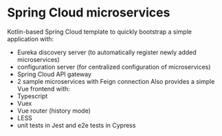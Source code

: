 # Spring Cloud microservices
Kotlin-based Spring Cloud template to quickly bootstrap a simple application with:
- Eureka discovery server (to automatically register newly added microservices)
- configuration server (for centralized configuration of microservices)
- Spring Cloud API gateway
- 2 sample microservices with Feign connection
Also provides a simple Vue frontend with: 
- Typescript
- Vuex
- Vue router (history mode)
- LESS
- unit tests in Jest and e2e tests in Cypress
